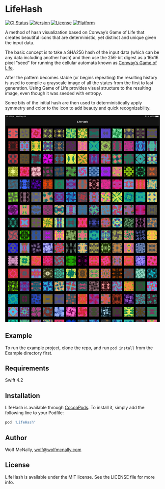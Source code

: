 # LifeHash

[![CI Status](https://img.shields.io/travis/wolfmcnally/LifeHash.svg?style=flat)](https://travis-ci.org/wolfmcnally/LifeHash)
[![Version](https://img.shields.io/cocoapods/v/LifeHash.svg?style=flat)](https://cocoapods.org/pods/LifeHash)
[![License](https://img.shields.io/cocoapods/l/LifeHash.svg?style=flat)](https://cocoapods.org/pods/LifeHash)
[![Platform](https://img.shields.io/cocoapods/p/LifeHash.svg?style=flat)](https://cocoapods.org/pods/LifeHash)

A method of hash visualization based on Conway’s Game of Life that creates beautiful icons that are deterministic, yet distinct and unique given the input data.

The basic concept is to take a SHA256 hash of the input data (which can be any data including another hash) and then use the 256-bit digest as a 16x16 pixel "seed" for running the cellular automata known as [Conway’s Game of Life](https://en.wikipedia.org/wiki/Conway's_Game_of_Life).

After the pattern becomes stable (or begins repeating) the resulting history is used to compile a grayscale image of all the states from the first to last generation. Using Game of Life provides visual structure to the resulting image, even though it was seeded with entropy.

Some bits of the initial hash are then used to deterministically apply symmetry and color to the icon to add beauty and quick recognizability.

![Samples of LifeHash](Art/LifeHashSamples.png?raw=true "Samples of LifeHash")

## Example

To run the example project, clone the repo, and run `pod install` from the Example directory first.

## Requirements

Swift 4.2

## Installation

LifeHash is available through [CocoaPods](https://cocoapods.org). To install
it, simply add the following line to your Podfile:

```ruby
pod 'LifeHash'
```

## Author

Wolf McNally, wolf@wolfmcnally.com

## License

LifeHash is available under the MIT license. See the LICENSE file for more info.
